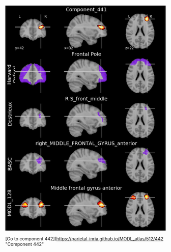 


![441](preliminary/441.jpg "Component 441")

[Go to component 442](https://parietal-inria.github.io/MODL_atlas/512/442 "Component 442"